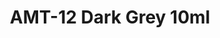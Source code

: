 ---
layout: product
title: "AMT-12 Dark Grey 10ml"
price: "330" 
desc: "Acrylic Laquer 10mL"
img_path: "/assets/img/RC318.webp"
brand: "AK "
available: false
special_offer: false
new: false
soon: false
cat: "020000"
subcat: "020200"
subsubcat: "020201"
sifra: "RC318"
popular: false
spec: false
---